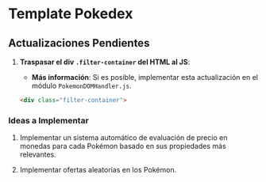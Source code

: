# Template Pokedex

## Actualizaciones Pendientes

1. **Traspasar el **div** `.filter-container` del HTML al JS**:

   - **Más información**: Si es posible, implementar esta actualización en el módulo `PokemonDOMHandler.js`.

   ```HTML
   <div class="filter-container">
   ```

### Ideas a Implementar

1. Implementar un sistema automático de evaluación de precio en monedas para cada Pokémon basado en sus propiedades más relevantes.

2. Implementar ofertas aleatorias en los Pokémon.
